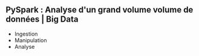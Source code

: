 ## PySpark : Analyse d'un grand volume volume de données | Big Data

- Ingestion
- Manipulation
- Analyse

